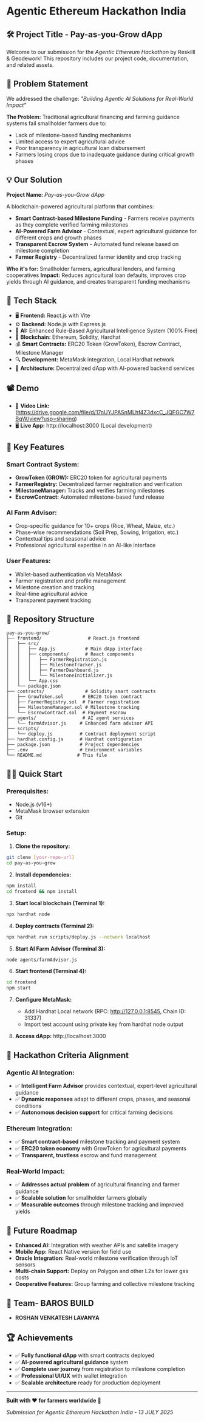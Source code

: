 # **Agentic Ethereum Hackathon India**
## **🛠 Project Title - Pay-as-you-Grow dApp**

Welcome to our submission for the *Agentic Ethereum Hackathon* by Reskilll & Geodework! This repository includes our project code, documentation, and related assets.

## **📌 Problem Statement**

We addressed the challenge: *"Building Agentic AI Solutions for Real-World Impact"*

**The Problem:** Traditional agricultural financing and farming guidance systems fail smallholder farmers due to:
- Lack of milestone-based funding mechanisms
- Limited access to expert agricultural advice
- Poor transparency in agricultural loan disbursement
- Farmers losing crops due to inadequate guidance during critical growth phases

## **💡 Our Solution**

**Project Name:** *Pay-as-you-Grow dApp*

A blockchain-powered agricultural platform that combines:
- **Smart Contract-based Milestone Funding** - Farmers receive payments as they complete verified farming milestones
- **AI-Powered Farm Advisor** - Contextual, expert agricultural guidance for different crops and growth phases
- **Transparent Escrow System** - Automated fund release based on milestone completion
- **Farmer Registry** - Decentralized farmer identity and crop tracking

**Who it's for:** Smallholder farmers, agricultural lenders, and farming cooperatives
**Impact:** Reduces agricultural loan defaults, improves crop yields through AI guidance, and creates transparent funding mechanisms

## **🧱 Tech Stack**

* 🖥 **Frontend:** React.js with Vite
* ⚙ **Backend:** Node.js with Express.js
* 🧠 **AI:** Enhanced Rule-Based Agricultural Intelligence System (100% Free)
* 🔗 **Blockchain:** Ethereum, Solidity, Hardhat
* 💰 **Smart Contracts:** ERC20 Token (GrowToken), Escrow Contract, Milestone Manager
* 🔍 **Development:** MetaMask integration, Local Hardhat network
* 🚀 **Architecture:** Decentralized dApp with AI-powered backend services

## **📽 Demo**

* 🎥 **Video Link:** (https://drive.google.com/file/d/17nUYJPASnMLhf4Z3dxcC_JQFGC7W7BgW/view?usp=sharing)
* 🖥 **Live App:** http://localhost:3000 (Local development)


## **🚀 Key Features**

### **Smart Contract System:**
- **GrowToken (GROW):** ERC20 token for agricultural payments
- **FarmerRegistry:** Decentralized farmer registration and verification
- **MilestoneManager:** Tracks and verifies farming milestones
- **EscrowContract:** Automated milestone-based fund release

### **AI Farm Advisor:**
- Crop-specific guidance for 10+ crops (Rice, Wheat, Maize, etc.)
- Phase-wise recommendations (Soil Prep, Sowing, Irrigation, etc.)
- Contextual tips and seasonal advice
- Professional agricultural expertise in an AI-like interface

### **User Features:**
- Wallet-based authentication via MetaMask
- Farmer registration and profile management
- Milestone creation and tracking
- Real-time agricultural advice
- Transparent payment tracking

## **📂 Repository Structure**

```
pay-as-you-grow/
├── frontend/                 # React.js frontend
│   ├── src/
│   │   ├── App.js           # Main dApp interface
│   │   ├── components/      # React components
│   │   │   ├── FarmerRegistration.js
│   │   │   ├── MilestoneTracker.js
│   │   │   ├── FarmerDashboard.js
│   │   │   └── MilestoneInitializer.js
│   │   └── App.css
│   └── package.json
├── contracts/               # Solidity smart contracts
│   ├── GrowToken.sol       # ERC20 token contract
│   ├── FarmerRegistry.sol  # Farmer registration
│   ├── MilestoneManager.sol # Milestone tracking
│   └── EscrowContract.sol  # Payment escrow
├── agents/                 # AI agent services
│   └── farmAdvisor.js     # Enhanced farm advisor API
├── scripts/
│   └── deploy.js          # Contract deployment script
├── hardhat.config.js      # Hardhat configuration
├── package.json           # Project dependencies
├── .env                   # Environment variables
└── README.md             # This file
```

## **🏃‍♂️ Quick Start**

### **Prerequisites:**
- Node.js (v16+)
- MetaMask browser extension
- Git

### **Setup:**

1. **Clone the repository:**
```bash
git clone [your-repo-url]
cd pay-as-you-grow
```

2. **Install dependencies:**
```bash
npm install
cd frontend && npm install
```

3. **Start local blockchain (Terminal 1):**
```bash
npx hardhat node
```

4. **Deploy contracts (Terminal 2):**
```bash
npx hardhat run scripts/deploy.js --network localhost
```

5. **Start AI Farm Advisor (Terminal 3):**
```bash
node agents/farmAdvisor.js
```

6. **Start frontend (Terminal 4):**
```bash
cd frontend
npm start
```

7. **Configure MetaMask:**
   - Add Hardhat Local network (RPC: http://127.0.0.1:8545, Chain ID: 31337)
   - Import test account using private key from hardhat node output

8. **Access dApp:** http://localhost:3000

## **🎯 Hackathon Criteria Alignment**

### **Agentic AI Integration:**
- ✅ **Intelligent Farm Advisor** provides contextual, expert-level agricultural guidance
- ✅ **Dynamic responses** adapt to different crops, phases, and seasonal conditions
- ✅ **Autonomous decision support** for critical farming decisions

### **Ethereum Integration:**
- ✅ **Smart contract-based** milestone tracking and payment system
- ✅ **ERC20 token economy** with GrowToken for agricultural payments
- ✅ **Transparent, trustless** escrow and fund management

### **Real-World Impact:**
- ✅ **Addresses actual problem** of agricultural financing and farmer guidance
- ✅ **Scalable solution** for smallholder farmers globally
- ✅ **Measurable outcomes** through milestone tracking and improved yields

## **🔮 Future Roadmap**

- **Enhanced AI:** Integration with weather APIs and satellite imagery
- **Mobile App:** React Native version for field use
- **Oracle Integration:** Real-world milestone verification through IoT sensors
- **Multi-chain Support:** Deploy on Polygon and other L2s for lower gas costs
- **Cooperative Features:** Group farming and collective milestone tracking

## **👥 Team- BAROS BUILD**

- **ROSHAN VENKATESH LAVANYA**

## **🏆 Achievements**

- ✅ **Fully functional dApp** with smart contracts deployed
- ✅ **AI-powered agricultural guidance** system
- ✅ **Complete user journey** from registration to milestone completion
- ✅ **Professional UI/UX** with wallet integration
- ✅ **Scalable architecture** ready for production deployment

---

**Built with ❤️ for farmers worldwide** 🌾

*Submission for Agentic Ethereum Hackathon India - 13 JULY 2025*
